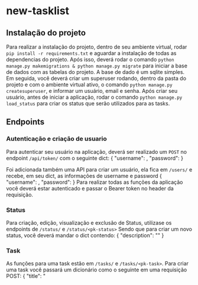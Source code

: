 # new-tasklist

## Instalação do projeto
Para realizar a instalação do projeto, dentro de seu ambiente virtual, rodar `pip install -r requirements.txt` e aguardar a instalação de todas as dependencias do projeto.
Após isso, deverá rodar o comando `python manage.py makemigrations & python manage.py migrate` para iniciar a base de dados com as tabelas do projeto. A base de dado é um sqlite simples.
Em seguida, você deverá criar um superuser rodando, dentro da pasta do projeto e com o ambiente virtual ativo, o comando `python manage.py createsuperuser`, e informar um usuário, email e senha. Após criar seu usuário, antes de iniciar a aplicação, rodar o comando `python manage.py load_status` para criar os status que serão utilizados para as tasks.

## Endpoints

### Autenticação e criação de usuario
Para autenticar seu usuário na aplicação, deverá ser realizado um `POST` no endpoint `/api/token/` com o seguinte dict:
    {
        "username": <seu usuario criado anteriormente>,
        "password": <sua senha criada anteriormente>
    }

Foi adicionada também uma API para criar um usuário, ela fica em `/users/` e recebe, em seu dict, as informações de username e password
    {
        "username": <seu usuario>,
        "password": <sua senha>
    }
Para realizar todas as funções da aplicação você deverá estar autenticado e passar o Bearer token no header da requisição.

### Status
Para criação, edição, visualização e exclusão de Status, utilizase os endpoints de `/status/` e `/status/<pk-status>`
Sendo que para criar um novo status, você deverá mandar o dict contendo:
    {
        "description": "<status>"
    }

### Task
As funções para uma task estão em `/tasks/` e `/tasks/<pk-task>`. Para criar uma task você passará um dicionário como o seguinte em uma requisição POST:
    {
        "title": "<title>",
        "description": "<description>"
    }
Ele automaticamente vai para o status_id = 1 (pelo comando load_status será o "To Do"), e é salvo para o usuário que está criando a task.

Para alterar uma task, é necessária uma requisição do tipo PATCH passando somente os dados que serão alterados.
Como por exemplo:
    {
        "status": <id-status>
    }

Exclusão é esperada uma request do tipo DELETE, e listagem e detail são no GET.